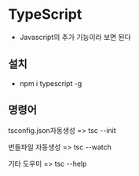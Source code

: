# TypeScript

- Javascript의 추가 기능이라 보면 된다

## 설치

- npm i typescript -g

## 명령어

tsconfig.json자동생성 => tsc --init

번들파일 자동생성 => tsc --watch

기타 도우미 => tsc --help

